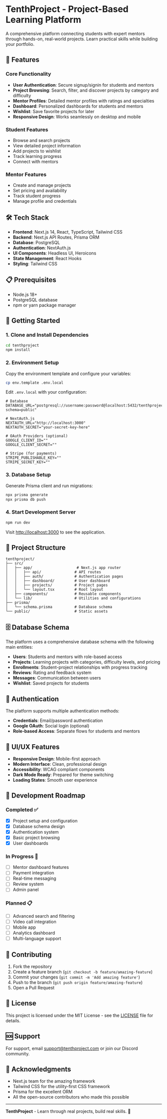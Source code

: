 # TenthProject - Project-Based Learning Platform

A comprehensive platform connecting students with expert mentors through hands-on, real-world projects. Learn practical skills while building your portfolio.

## 🚀 Features

### Core Functionality
- **User Authentication**: Secure signup/signin for students and mentors
- **Project Browsing**: Search, filter, and discover projects by category and difficulty
- **Mentor Profiles**: Detailed mentor profiles with ratings and specialties
- **Dashboard**: Personalized dashboards for students and mentors
- **Wishlist**: Save favorite projects for later
- **Responsive Design**: Works seamlessly on desktop and mobile

### Student Features
- Browse and search projects
- View detailed project information
- Add projects to wishlist
- Track learning progress
- Connect with mentors

### Mentor Features
- Create and manage projects
- Set pricing and availability
- Track student progress
- Manage profile and credentials

## 🛠️ Tech Stack

- **Frontend**: Next.js 14, React, TypeScript, Tailwind CSS
- **Backend**: Next.js API Routes, Prisma ORM
- **Database**: PostgreSQL
- **Authentication**: NextAuth.js
- **UI Components**: Headless UI, Heroicons
- **State Management**: React Hooks
- **Styling**: Tailwind CSS

## 📋 Prerequisites

- Node.js 18+ 
- PostgreSQL database
- npm or yarn package manager

## 🚀 Getting Started

### 1. Clone and Install Dependencies

```bash
cd tenthproject
npm install
```

### 2. Environment Setup

Copy the environment template and configure your variables:

```bash
cp env.template .env.local
```

Edit `.env.local` with your configuration:

```env
# Database
DATABASE_URL="postgresql://username:password@localhost:5432/tenthproject?schema=public"

# NextAuth.js
NEXTAUTH_URL="http://localhost:3000"
NEXTAUTH_SECRET="your-secret-key-here"

# OAuth Providers (optional)
GOOGLE_CLIENT_ID=""
GOOGLE_CLIENT_SECRET=""

# Stripe (for payments)
STRIPE_PUBLISHABLE_KEY=""
STRIPE_SECRET_KEY=""
```

### 3. Database Setup

Generate Prisma client and run migrations:

```bash
npx prisma generate
npx prisma db push
```

### 4. Start Development Server

```bash
npm run dev
```

Visit [http://localhost:3000](http://localhost:3000) to see the application.

## 📁 Project Structure

```
tenthproject/
├── src/
│   ├── app/                    # Next.js app router
│   │   ├── api/               # API routes
│   │   ├── auth/              # Authentication pages
│   │   ├── dashboard/         # User dashboard
│   │   ├── projects/          # Project pages
│   │   └── layout.tsx         # Root layout
│   ├── components/            # Reusable components
│   └── lib/                   # Utilities and configurations
├── prisma/
│   └── schema.prisma          # Database schema
└── public/                    # Static assets
```

## 🗄️ Database Schema

The platform uses a comprehensive database schema with the following main entities:

- **Users**: Students and mentors with role-based access
- **Projects**: Learning projects with categories, difficulty levels, and pricing
- **Enrollments**: Student-project relationships with progress tracking
- **Reviews**: Rating and feedback system
- **Messages**: Communication between users
- **Wishlist**: Saved projects for students

## 🔐 Authentication

The platform supports multiple authentication methods:

- **Credentials**: Email/password authentication
- **Google OAuth**: Social login (optional)
- **Role-based Access**: Separate flows for students and mentors

## 🎨 UI/UX Features

- **Responsive Design**: Mobile-first approach
- **Modern Interface**: Clean, professional design
- **Accessibility**: WCAG compliant components
- **Dark Mode Ready**: Prepared for theme switching
- **Loading States**: Smooth user experience

## 🚧 Development Roadmap

### Completed ✅
- [x] Project setup and configuration
- [x] Database schema design
- [x] Authentication system
- [x] Basic project browsing
- [x] User dashboards

### In Progress 🚧
- [ ] Mentor dashboard features
- [ ] Payment integration
- [ ] Real-time messaging
- [ ] Review system
- [ ] Admin panel

### Planned 📋
- [ ] Advanced search and filtering
- [ ] Video call integration
- [ ] Mobile app
- [ ] Analytics dashboard
- [ ] Multi-language support

## 🤝 Contributing

1. Fork the repository
2. Create a feature branch (`git checkout -b feature/amazing-feature`)
3. Commit your changes (`git commit -m 'Add amazing feature'`)
4. Push to the branch (`git push origin feature/amazing-feature`)
5. Open a Pull Request

## 📝 License

This project is licensed under the MIT License - see the [LICENSE](LICENSE) file for details.

## 🆘 Support

For support, email support@tenthproject.com or join our Discord community.

## 🙏 Acknowledgments

- Next.js team for the amazing framework
- Tailwind CSS for the utility-first CSS framework
- Prisma for the excellent ORM
- All the open-source contributors who made this possible

---

**TenthProject** - Learn through real projects, build real skills. 🚀